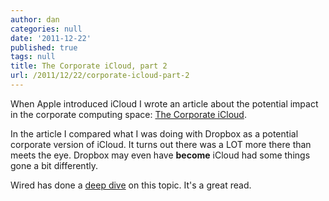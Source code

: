 ```yaml
---
author: dan
categories: null
date: '2011-12-22'
published: true
tags: null
title: The Corporate iCloud, part 2
url: /2011/12/22/corporate-icloud-part-2
---
```



When Apple introduced iCloud I wrote an article about the potential impact in the corporate computing space: [The Corporate iCloud](http://danstroot.com/2011/06/10/corporate-icloud/).

In the article I compared what I was doing with Dropbox as a potential corporate version of iCloud.  It turns out there was a LOT more there than meets the eye.  Dropbox may even have **become** iCloud had some things gone a bit differently.

Wired has done a [deep dive](http://www.wired.com/epicenter/2011/12/backdrop-dropbox) on this topic.  It's a great read.
